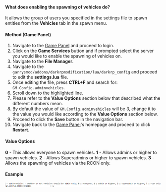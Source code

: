 #### What does enabling the spawning of vehicles do?
It allows the group of users you specified in the settings file to spawn entities from the **Vehicles** tab in the spawn menu.

#### Method (Game Panel)
1. Navigate to the [Game Panel](https://hexane.gg) and 
proceed to login.
2. Click on the **Game Services** button and if prompted select the server you would like to enable the spawning of vehicles on.
3. Navigate to the **File Manager**.
4. Navigate to the ``garrysmod/addons/darkrpmodification/lua/darkrp_config`` and proceed to edit the **settings.lua** file.
5. Once editing the file, press **CTRL+F** and search for: ``GM.Config.adminvehicles``.
6. Scroll down to the highlighted line.
7. Please refer to the **Value Options** section below that described what the different numbers mean.
8. By default the value of ``GM.Config.adminvehicles`` will be 3, change it to the value you would like according to the **Value Options** section below.
9. Proceed to click the **Save** button in the navigation bar.
10. Navigate back to the [Game Panel](https://hexane.gg)'s homepage and proceed to click **Restart**.

#### Value Options
**0** - This allows everyone to spawn vehicles.
**1** - Allows admins or higher to spawn vehicles.
**2** - Allows Superadmins or higher to spawn vehicles.
**3** - Allows the spawning of vehicles via the RCON only.

#### Example
![Enable Spawning of Vehicles in DarkRP](https://raw.githubusercontent.com/HexaneNetworks/help-assets/master/assets/png/adminvehicles.png)

